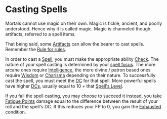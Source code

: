 # Casting Spells

Mortals cannot use magic on their own. Magic is fickle, ancient, and poorly understood. Hence why it is called magic. Magic is channeled though artifacts, referred to a spell items. 

That being said, some [Artifacts](../Items/Artifacts/What%20and%20Why%20are%20Artifacts.md) can allow the bearer to cast spells. Remember the [Rule for rules](../Foreword/Rule%20for%20rules.md).

In order to cast a [Spell](Spells/Spell%20Index.md), you must make the appropriate ability [Check](../Game%20Structure/Check.md). The nature of your spell casting is determined by your [spell focus](../Items/Artifacts/Artifact%20Index.md). The more arcane ones require [Intelligence](../Player%20Character%20Components/Chosen%20Statistics/Intelligence.md), the more divine / patron based ones require [Wisdom](../Player%20Character%20Components/Chosen%20Statistics/Wisdom.md) or [Charisma](../Player%20Character%20Components/Chosen%20Statistics/Charisma.md) depending on their nature. To successfully cast the spell, you must meet the [DC](../Game%20Structure/DC.md) for that spell. More powerful spells have higher [DCs](../Game%20Structure/DC.md), usually equal to 10 + that [Spell's Level](Spell%20Levels.md). 

If you fail the spell casting, you may choose to succeed it instead, you take [Fatigue Points](../Player%20Character%20Components/Derived%20Statistics/Fatigue%20Points.md) damage equal to the difference between the result of your roll and the spell's DC. If this reduces your FP to 0, you gain the [Exhausted](../Conditions/Exhausted.md) condition.